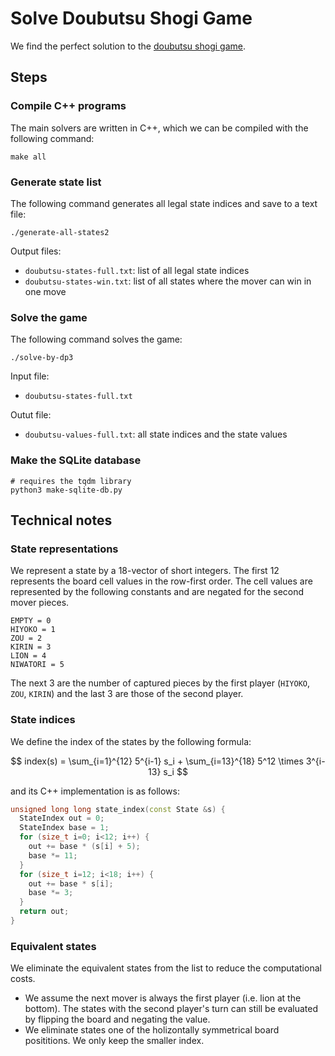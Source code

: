 Solve Doubutsu Shogi Game
=========================

We find the perfect solution to the [doubutsu shogi game](https://en.wikipedia.org/wiki/D%C5%8Dbutsu_sh%C5%8Dgi).


## Steps


### Compile C++ programs

The main solvers are written in C++, which we can be compiled with the following command:

```shell
make all
```

### Generate state list

The following command generates all legal state indices and save to a text file:


```shell
./generate-all-states2
```

Output files:
- `doubutsu-states-full.txt`: list of all legal state indices
- `doubutsu-states-win.txt`: list of all states where the mover can win in one move

### Solve the game

The following command solves the game:

```shell
./solve-by-dp3
```

Input file:
- `doubutsu-states-full.txt`

Outut file:
- `doubutsu-values-full.txt`: all state indices and the state values

### Make the SQLite database

```shell
# requires the tqdm library
python3 make-sqlite-db.py
```

## Technical notes

### State representations

We represent a state by a 18-vector of short integers.
The first 12 represents the board cell values in the row-first order.
The cell values are represented by the following constants and are negated for the second mover pieces.

```
EMPTY = 0
HIYOKO = 1
ZOU = 2
KIRIN = 3
LION = 4
NIWATORI = 5
```

The next 3 are the number of captured pieces by the first player (`HIYOKO`, `ZOU`, `KIRIN`) and the last 3 are those of the second player.

### State indices

We define the index of the states by the following formula:

$$
index(s) = \sum_{i=1}^{12} 5^{i-1} s_i + \sum_{i=13}^{18} 5^12 \times 3^{i-13} s_i
$$

and its C++ implementation is as follows:
```cpp
unsigned long long state_index(const State &s) {
  StateIndex out = 0;
  StateIndex base = 1; 
  for (size_t i=0; i<12; i++) {
    out += base * (s[i] + 5);
    base *= 11;
  }
  for (size_t i=12; i<18; i++) {
    out += base * s[i];
    base *= 3;
  }
  return out;
}
```

### Equivalent states

We eliminate the equivalent states from the list to reduce the computational costs.

- We assume the next mover is always the first player (i.e. lion at the bottom). The states with the second player's turn can still be evaluated by flipping the board and negating the value. 
- We eliminate states one of the holizontally symmetrical board posititions. We only keep the smaller index.